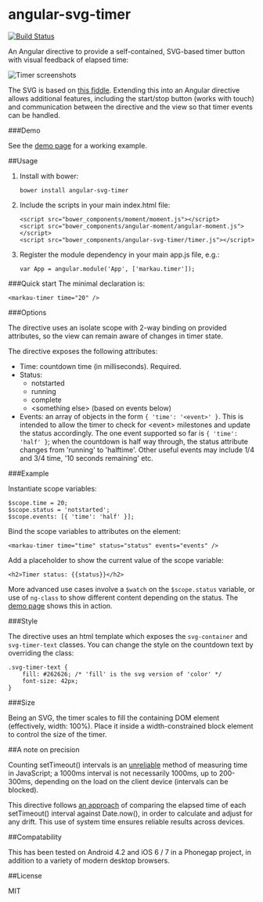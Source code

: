 # angular-svg-timer

[![Build Status](https://travis-ci.org/markau/angular-svg-timer.png)](https://travis-ci.org/markau/angular-svg-timer)

An Angular directive to provide a self-contained, SVG-based timer button with visual feedback of elapsed time:

![Timer screenshots](/../screenshots/timerexample.png?raw=true "Timer screenshots")

The SVG is based on [this fiddle](https://jsfiddle.net/prafuitu/xRmGV/). Extending this into an Angular directive allows additional features, including the start/stop button (works with touch) and communication between the directive and the view so that timer events can be handled. 

###Demo

See the [demo page](http://timerdemo.azurewebsites.net) for a working example.

##Usage

1. Install with bower:

    `bower install angular-svg-timer`

2. Include the scripts in your main index.html file:

    ````
    <script src="bower_components/moment/moment.js"></script>
    <script src="bower_components/angular-moment/angular-moment.js"></script>
    <script src="bower_components/angular-svg-timer/timer.js"></script>
    ````

3. Register the module dependency in your main app.js file, e.g.:

    `var App = angular.module('App', ['markau.timer']);`

###Quick start
The minimal declaration is:

````<markau-timer time="20" />````

###Options

The directive uses an isolate scope with 2-way binding on provided attributes, so the view can remain aware of changes in timer state. 

The directive exposes the following attributes:

* Time: countdown time (in milliseconds). Required.
* Status: 
    * notstarted
    * running
    * complete
    * \<something else\> (based on events below)
* Events: an array of objects in the form `{ 'time': '<event>' }`. This is intended to allow the timer to check for \<event\> milestones and update the status accordingly. The one event supported so far is `{ 'time': 'half' }`; when the countdown is half way through, the status attribute changes from 'running' to 'halftime'. Other useful events may include 1/4 and 3/4 time, '10 seconds remaining' etc.

###Example

Instantiate scope variables:

````
$scope.time = 20;
$scope.status = 'notstarted';
$scope.events: [{ 'time': 'half' }];
````

Bind the scope variables to attributes on the element:

````
<markau-timer time="time" status="status" events="events" />
````

Add a placeholder to show the current value of the scope variable:

````
<h2>Timer status: {{status}}</h2>
````

More advanced use cases involve a `$watch` on the `$scope.status` variable, or use of `ng-class` to show different content depending on the status. The [demo page](http://timerdemo.azurewebsites.net) shows this in action.

###Style

The directive uses an html template which exposes the `svg-container` and `svg-timer-text` classes. You can change the style on the countdown text by overriding the class:

    .svg-timer-text {
        fill: #262626; /* 'fill' is the svg version of 'color' */
        font-size: 42px;
    }

###Size

Being an SVG, the timer scales to fill the containing DOM element (effectively, width: 100%). Place it inside a width-constrained block element to control the size of the timer.

##A note on precision

Counting setTimeout() intervals is an [unreliable](http://stackoverflow.com/a/985692/3003102) method of measuring time in JavaScript; a 1000ms interval is not necessarily 1000ms, up to 200-300ms, depending on the load on the client device (intervals can be blocked). 

This directive follows [an approach](http://stackoverflow.com/a/29972322/3003102) of comparing the elapsed time of each setTimeout() interval against Date.now(), in order to calculate and adjust for any drift. This use of system time ensures reliable results across devices.

##Compatability

This has been tested on Android 4.2 and iOS 6 / 7 in a Phonegap project, in addition to a variety of modern desktop browsers. 

##License

MIT



